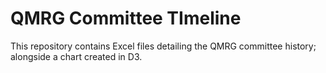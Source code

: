 QMRG Committee TImeline	
====

This repository contains Excel files detailing the QMRG committee history; alongside a chart created in D3.
